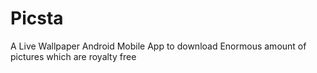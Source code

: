 # Picsta
A Live Wallpaper Android Mobile App to download Enormous amount of pictures which are royalty free
